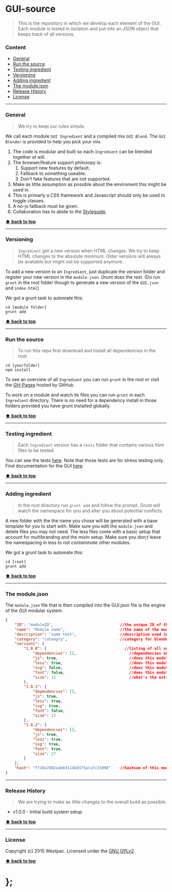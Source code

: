 GUI-source
==========

> This is the repository in which we develop each element of the GUI.
> Each module is tested in isolation and put into an JSON object that keeps track of all versions.

### Content

* [General](#general)
* [Run the source](#run-the-source)
* [Testing ingredient](#testing-ingredient)
* [Versioning](#versioning)
* [Adding ingredient](#adding-ingredient)
* [The module.json](#the-module-json)
* [Release History](#release-history)
* [License](#license)


----------------------------------------------------------------------------------------------------------------------------------------------------------------


### General

> We try to keep our rules simple.

We call each module `GUI Ingredient` and a compiled mix `GUI Blend`. The `GUI Blender` is provided to help you pick your mix.

1. The code is modular and built so each `Ingredient` can be blended together at will.
1. The browser/feature support philosopy is:
	1. Support new features by default.
	1. Fallback to something useable.
	1. Don't fake features that are not supported.
1. Make as little assumption as possible about the enviroment this might be used in.
1. This is primarly a CSS framework and Javascript should only be used to toggle classes.
1. A no-js fallback must be given.
1. Collaboration has to abide to the [Styleguide](https://github.com/WestpacCXTeam/GUI-source/wiki/Styleguide).


**[⬆ back to top](#content)**


----------------------------------------------------------------------------------------------------------------------------------------------------------------


### Versioning

> `Ingredient` get a new version when HTML changes. We try to keep HTML changes to the absolute minimum.
> Older versions will always be avaliable but might not be supported anymore.

To add a new version to an `Ingredient`, just duplicate the version folder and register your new version in the `module.json`. Grunt does the rest.
(Do run `grunt` in the root folder though to generate a new version of the `GUI.json` and `index.html`)

We got a grunt task to automate this:

```shell
cd [module folder]
grunt add
```

**[⬆ back to top](#content)**


----------------------------------------------------------------------------------------------------------------------------------------------------------------


### Run the source

> To run this repo first download and install all dependencies in the root.


```shell
cd [yourfolder]
npm install
```

To see an overview of all `Ingredient` you can run `grunt` in the root or visit the [GH-Pages](http://WestpacCXTeam.github.io/GUI-source) hosted by GitHub.

To work on a module and watch its files you can run `grunt` in each `Ingredient` directory. There is no need for a dependency install in those folders provided
you have grunt installed globally.

**[⬆ back to top](#content)**


----------------------------------------------------------------------------------------------------------------------------------------------------------------


### Testing ingredient

> Each `Ingredient` version has a `tests` folder that contains various html files to be tested.

You can see the tests [here](http://WestpacCXTeam.github.io/GUI-source). Note that those tests are for stress testing only. Find documentation for the GUI
[here](http://gel.westpacgroup.com.au/).


**[⬆ back to top](#content)**



----------------------------------------------------------------------------------------------------------------------------------------------------------------


### Adding ingredient

> In the root directory run `grunt add` and follow the prompt. Grunt will watch the namespace for you and alter you about potential conflicts.

A new folder with the the name you chose will be generated with a base template for you to start with. Make sure you edit the `module.json` and delete files
you may not need. The less files come with a basic setup that account for multibranding and the mixin setup. Make sure you don;t leave the namespacing in less
to not _contaminate_ other modules.

We got a grunt task to automate this:

```shell
cd [root]
grunt add
```

**[⬆ back to top](#content)**


----------------------------------------------------------------------------------------------------------------------------------------------------------------


### The module.json

The `module.json` file that is then compiled into the GUI.json file is the engine of the GUI modular system.

```json
{
	"ID": "moduleID",                             //the unique ID of the module
	"name": "Module name",                        //the name of the module
	"description": "some text",                   //description used in the blender
	"category": "cateogry",                       //category for blender and doc pages
	"versions": {
		"1.0.0": {                                  //listing of all versions
			"dependencies": [],                       //dependencies on any other modules?
			"js": true,                               //does this module include javascript
			"less": true,                             //does this module include less
			"svg": false,                             //does this module include svgs
			"font": false,                            //does this module include web fonts
			"size": 12                                //what's the estimated file size
		},
		"1.0.1": {
			"dependencies": [],
			"js": true,
			"less": true,
			"svg": true,
			"font": false,
			"size": 13
		},
		"1.0.2": {
			"dependencies": [],
			"js": true,
			"less": true,
			"svg": true,
			"font": true,
			"size": 27
		}
	},
	"hash": "f718a7d02eab6d114b8375aca7c23d98"    //hashsum of this module
}
```



----------------------------------------------------------------------------------------------------------------------------------------------------------------


### Release History

> We are trying to make as little changes to the overall build as possible.

* v1.0.0 - Initial build system setup

**[⬆ back to top](#content)**


----------------------------------------------------------------------------------------------------------------------------------------------------------------


### License

Copyright (c) 2015 Westpac. Licensed under the [GNU GPLv2](https://raw.githubusercontent.com/WestpacCXTeam/GUI-source/master/LICENSE).

**[⬆ back to top](#content)**

# };